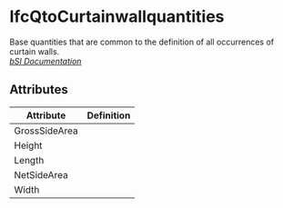 IfcQtoCurtainwallquantities
===========================
Base quantities that are common to the definition of all occurrences of
curtain walls.  
[ _bSI
Documentation_](https://standards.buildingsmart.org/IFC/DEV/IFC4_2/FINAL/HTML/schema/ifcsharedbldgelements/qset/qto_curtainwallquantities.htm)


Attributes
----------
| Attribute     | Definition   |
|---------------|--------------|
| GrossSideArea |              |
| Height        |              |
| Length        |              |
| NetSideArea   |              |
| Width         |              |
